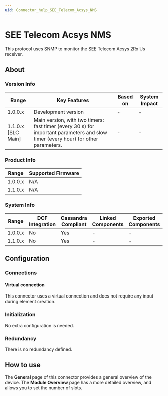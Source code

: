 ```yaml
---
uid: Connector_help_SEE_Telecom_Acsys_NMS
---
```


# SEE Telecom Acsys NMS

This protocol uses SNMP to monitor the SEE Telecom Acsys 2Rx Us receiver.

## About

### Version Info

| **Range**            | **Key Features**                                                                                                                  | **Based on** | **System Impact** |
|----------------------|-----------------------------------------------------------------------------------------------------------------------------------|--------------|-------------------|
| 1.0.0.x              | Development version                                                                                                               | \-           | \-                |
| 1.1.0.x \[SLC Main\] | Main version, with two timers: fast timer (every 30 s) for important parameters and slow timer (every hour) for other parameters. | \-           | \-                |

### Product Info

| **Range** | **Supported Firmware** |
|-----------|------------------------|
| 1.0.0.x   | N/A                    |
| 1.1.0.x   | N/A                    |

### System Info

| **Range** | **DCF Integration** | **Cassandra Compliant** | **Linked Components** | **Exported Components** |
|-----------|---------------------|-------------------------|-----------------------|-------------------------|
| 1.0.0.x   | No                  | Yes                     | \-                    | \-                      |
| 1.1.0.x   | No                  | Yes                     | \-                    | \-                      |

## Configuration

### Connections

#### Virtual connection

This connector uses a virtual connection and does not require any input during element creation.

### Initialization

No extra configuration is needed.

### Redundancy

There is no redundancy defined.

## How to use

The **General** page of this connector provides a general overview of the device. The **Module Overview** page has a more detailed overview, and allows you to set the number of slots.
